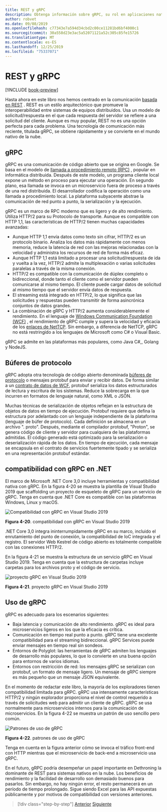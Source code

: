 ```yaml
---
title: REST y gRPC
description: Obtenga información sobre gRPC, su rol en aplicaciones nativas de la nube y cómo difiere de HTTP REST
author: robvet
ms.date: 09/08/2019
ms.openlocfilehash: c77343e7a594d34cbd2c00ce11281bd6bf4000c1
ms.sourcegitcommit: 30a558d23e3ac5a52071121a52c305c85fe15726
ms.translationtype: MT
ms.contentlocale: es-ES
ms.lasthandoff: 12/25/2019
ms.locfileid: "75337071"
---
```

# <a name="rest-and-grpc"></a>REST y gRPC

[!INCLUDE [book-preview](../../../includes/book-preview.md)]

Hasta ahora en este libro nos hemos centrado en la comunicación [basada en REST](https://docs.microsoft.com/azure/architecture/best-practices/api-design) . REST es un estilo arquitectónico que promueve la interoperabilidad entre sistemas de equipos distribuidos. Usa un modelo de solicitud/respuesta en el que cada respuesta del servidor se refiere a una solicitud del cliente. Aunque es muy popular, REST no es una opción perfecta para cada problema. Una tecnología de comunicación más reciente, titulada gRPC, se obtiene rápidamente y se convierte en el mundo nativo de la nube.

## <a name="grpc"></a>gRPC

gRPC es una comunicación de código abierto que se origina en Google. Se basa en el modelo de [llamada a procedimiento remoto (RPC)](https://en.wikipedia.org/wiki/Remote_procedure_call) , popular en informática distribuida. Después de este modelo, un programa cliente local expone un método en proceso para ejecutar una operación. En segundo plano, esa llamada se invoca en un microservicio fuera de proceso a través de una red distribuida. El desarrollador codifica la operación como una llamada a procedimiento local. La plataforma subyacente abstrae la comunicación de red punto a punto, la serialización y la ejecución.

gRPC es un marco de RPC moderno que es ligero y de alto rendimiento. Utiliza HTTP/2 para su Protocolo de transporte. Aunque es compatible con HTTP 1,1, las características de HTTP/2 tienen muchas capacidades avanzadas:

- Aunque HTTP 1,1 envía datos como texto sin cifrar, HTTP/2 es un protocolo binario. Analiza los datos más rápidamente con menos memoria, reduce la latencia de red con las mejoras relacionadas con la velocidad y administra los recursos de red de forma más eficaz.
- Aunque HTTP 1,1 está limitado a procesar una solicitud/respuesta de ida y vuelta a la vez, HTTP/2 admite la multiplexación o varias solicitudes paralelas a través de la misma conexión.
- HTTP/2 es compatible con la comunicación de dúplex completo o bidireccional, donde tanto el cliente como el servidor pueden comunicarse al mismo tiempo. El cliente puede cargar datos de solicitud al mismo tiempo que el servidor envía datos de respuesta.
- El streaming está integrado en HTTP/2, lo que significa que las solicitudes y respuestas pueden transmitir de forma asincrónica conjuntos de datos grandes.
- La combinación de gRPC y HTTP/2 aumenta considerablemente el rendimiento. En el lenguaje de [Windows Communication Foundation (WCF)](https://docs.microsoft.com/dotnet/framework/wcf/whats-wcf) , el rendimiento de gRPC cumple y supera la velocidad y eficacia de los [enlaces de NetTCP](https://docs.microsoft.com/dotnet/api/system.servicemodel.nettcpbinding?view=netframework-4.8). Sin embargo, a diferencia de NetTCP, gRPC no está restringido a los lenguajes de Microsoft como C# o Visual Basic.

gRPC se admite en las plataformas más populares, como Java C#,, Golang y NodeJS.

## <a name="protocol-buffers"></a>Búferes de protocolo

gRPC adopta otra tecnología de código abierto denominada [búferes de protocolo](https://developers.google.com/protocol-buffers/docs/overview) o mensajes protobuf para enviar y recibir datos. De forma similar a un [contrato de datos de WCF](https://docs.microsoft.com/dotnet/framework/wcf/feature-details/using-data-contracts), protobuf serializa los datos estructurados de lectura y escritura de los sistemas. Reduce la sobrecarga en la que incurren en formatos de lenguaje natural, como XML o JSON.

Muchas técnicas de serialización de objetos reflejan en la estructura de objetos de datos en tiempo de ejecución. Protobuf requiere que defina la estructura por adelantado con un lenguaje independiente de la plataforma (lenguaje de búfer de protocolo). Cada definición se almacena en un archivo ". proto". Después, mediante el compilador protobuf, "Proton", se genera código de cliente y servidor para cualquiera de las plataformas admitidas. El código generado está optimizado para la serialización o deserialización rápida de los datos. En tiempo de ejecución, cada mensaje se encapsula en el contrato de servicios fuertemente tipado y se serializa en una representación protobuf estándar.

## <a name="grpc-support-in-net"></a>compatibilidad con gRPC en .NET

El marco de Microsoft .NET Core 3,0 incluye herramientas y compatibilidad nativa con gRPC. En la figura 4-20 se muestra la plantilla de Visual Studio 2019 que scaffolding un proyecto de esqueleto de gRPC para un servicio de gRPC. Tenga en cuenta que .NET Core es compatible con las plataformas Windows, Linux y macOS.

![Compatibilidad con gRPC en Visual Studio 2019](./media/visual-studio-2019-grpc-template.png)

**Figura 4-20**. compatibilidad con gRPC en Visual Studio 2019

.NET Core 3,0 integra ininterrumpidamente gRPC en su marco, incluido el enrutamiento del punto de conexión, la compatibilidad de IoC integrada y el registro. El servidor Web Kestrel de código abierto es totalmente compatible con las conexiones HTTP/2.

En la figura 4-21 se muestra la estructura de un servicio gRPC en Visual Studio 2019. Tenga en cuenta que la estructura de carpetas incluye carpetas para los archivos proto y el código de servicio.

![proyecto gRPC en Visual Studio 2019](./media/grpc-project.png  )

**Figura 4-21**. proyecto gRPC en Visual Studio 2019

## <a name="grpc-usage"></a>Uso de gRPC

gRPC es adecuado para los escenarios siguientes:

- Baja latencia y comunicación de alto rendimiento. gRPC es ideal para microservicios ligeros en los que la eficacia es crítica.
- Comunicación en tiempo real punto a punto. gRPC tiene una excelente compatibilidad para el streaming bidireccional. gRPC Services puede enviar mensajes en tiempo real sin sondeos.
- Entornos de Polyglot: las herramientas de gRPC admiten los lenguajes de desarrollo más populares, lo que lo convierte en una buena opción para entornos de varios idiomas.
- Entornos con restricción de red: los mensajes gRPC se serializan con protobuf, un formato de mensaje ligero. Un mensaje de gRPC siempre es más pequeño que un mensaje JSON equivalente.

En el momento de redactar este libro, la mayoría de los exploradores tienen compatibilidad limitada para gRPC. gRPC usa intensamente características HTTP/2 y ningún explorador proporciona el nivel de control requerido a través de solicitudes web para admitir un cliente de gRPC. gRPC se usa normalmente para microservicios internos para la comunicación de microservicios. En la figura 4-22 se muestra un patrón de uso sencillo pero común.

![Patrones de uso de gRPC](./media/grpc-usage.png)

**Figura 4-22**. patrones de uso de gRPC

Tenga en cuenta en la figura anterior cómo se invoca el tráfico front-end con HTTP mientras que el microservicio de back-end a microservicio usa gRPC.

En el futuro, gRPC podría desempeñar un papel importante en Dethroning la dominante de REST para sistemas nativos en la nube. Los beneficios de rendimiento y la facilidad de desarrollo son demasiado buenos para pasarlos. Sin embargo, no hay ningún error, el resto permanecerá en un período de tiempo prolongado. Sigue siendo Excel para las API expuestas públicamente y por motivos de compatibilidad con versiones anteriores.

>[!div class="step-by-step"]
>[Anterior](service-to-service-communication.md)
>[Siguiente](service-mesh-communication-infrastructure.md)
